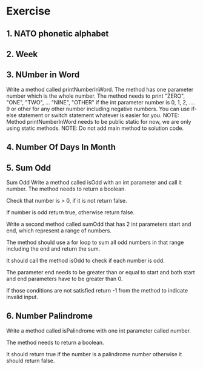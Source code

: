 # Exercise
## 1. NATO phonetic alphabet
## 2. Week
## 3. NUmber in Word
Write a method called printNumberInWord. The method has one parameter number which is the whole number. The method needs to print "ZERO", "ONE", "TWO", ... "NINE", "OTHER" if the int parameter number is 0, 1, 2, .... 9 or other for any other number including negative numbers. You can use if-else statement or switch statement whatever is easier for you.
NOTE: Method printNumberInWord needs to be public static for now, we are only using static methods.
NOTE: Do not add main method to solution code.
## 4. Number Of Days In Month
## 5. Sum Odd
Sum Odd
Write a method called isOdd with an int parameter and call it number. The method needs to return a boolean.

Check that number is > 0, if it is not return false.

If number is odd return true, otherwise return false.

Write a second method called sumOdd that has 2 int parameters start and end, which represent a range of numbers.

The method should use a for loop to sum all odd numbers in that range including the end and return the sum.

It should call the method isOdd to check if each number is odd.

The parameter end needs to be greater than or equal to start and both start and end parameters have to be greater than 0.

If those conditions are not satisfied return -1 from the method to indicate invalid input.
## 6. Number Palindrome
Write a method called isPalindrome with one int parameter called number.

The method needs to return a boolean.

It should return true if the number is a palindrome number otherwise it should return false. 

